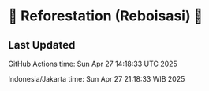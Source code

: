 
# 🌳 Reforestation (Reboisasi) 🌲

## Last Updated

GitHub Actions time: Sun Apr 27 14:18:33 UTC 2025

Indonesia/Jakarta time: Sun Apr 27 21:18:33 WIB 2025
